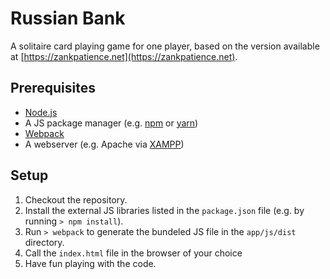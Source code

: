 # Russian Bank

A solitaire card playing game for one player, based on the version available at [https://zankpatience.net](https://zankpatience.net).

## Prerequisites
- [Node.js](https://nodejs.org/en/)
- A JS package manager (e.g. [npm](https://www.npmjs.com/) or [yarn](https://yarnpkg.com/))
- [Webpack](https://webpack.js.org/)
- A webserver (e.g. Apache via [XAMPP](https://www.apachefriends.org/index.html))

## Setup 
1. Checkout the repository.
2. Install the external JS libraries listed in the `package.json` file (e.g. by running `> npm install`).
3. Run `> webpack` to generate the bundeled JS file in the `app/js/dist` directory.
4. Call the `index.html` file in the browser of your choice
5. Have fun playing with the code.
